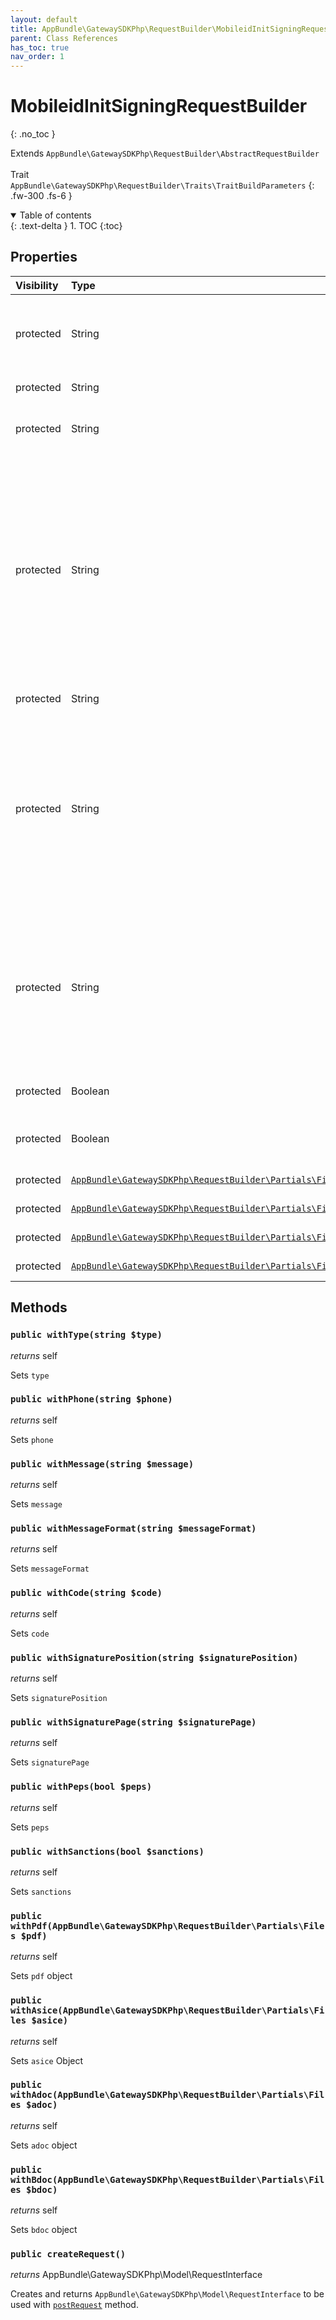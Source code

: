 ```yaml
---
layout: default
title: AppBundle\GatewaySDKPhp\RequestBuilder\MobileidInitSigningRequestBuilder
parent: Class References
has_toc: true
nav_order: 1
---
```


# MobileidInitSigningRequestBuilder
{: .no_toc }

Extends `AppBundle\GatewaySDKPhp\RequestBuilder\AbstractRequestBuilder` <br><br> Trait `AppBundle\GatewaySDKPhp\RequestBuilder\Traits\TraitBuildParameters`
{: .fw-300 .fs-6 }

<details open markdown="block">
  <summary>
    Table of contents
  </summary>
  {: .text-delta }
1. TOC
{:toc}
</details>

## Properties

| Visibility | Type | Name | Description |
| :--- | :--- | :--- | :--- |
| protected | String | type | Document format. Possible values: pdf, adoc, bdoc, asice |
| protected | String | phone | Phone number |
| protected | String | message | Message to be displayed on phone screen |
| protected | String | messageFormat | Format of the message which is displayed on the phone screen. Possible values: GSM-7 (default), UCS-2. Max characters count for GSM-7 and UCS-2 is 40 and 20 characters respectively |
| protected | String | code | Personal code |
| protected | String | signaturePosition | Position of a visible signature in the document. Possible values: auto, left_top, left_bottom, right_top, right_bottom. default results in invisible signature |
| protected | String | signaturePage | Page of a visible signature (pdf annotation) in the pdf document. Possible values: first_page, last_page. Default: last_page |
| protected | Boolean | peps | Whether to check PEPs information |
| protected | Boolean | sanctions | Whether to check sanctions information |
| protected | [`AppBundle\GatewaySDKPhp\RequestBuilder\Partials\Files`](/documentation/class-ref/GatewaySDKPhp/RequestBuilder/Partials/Files.html) | pdf | PDF files object |
| protected | [`AppBundle\GatewaySDKPhp\RequestBuilder\Partials\Files`](/documentation/class-ref/GatewaySDKPhp/RequestBuilder/Partials/Files.html) | asice | ASICE files object |
| protected | [`AppBundle\GatewaySDKPhp\RequestBuilder\Partials\Files`](/documentation/class-ref/GatewaySDKPhp/RequestBuilder/Partials/Files.html) | adoc | ADOC files object |
| protected | [`AppBundle\GatewaySDKPhp\RequestBuilder\Partials\Files`](/documentation/class-ref/GatewaySDKPhp/RequestBuilder/Partials/Files.html) | bdoc | BDOC files object |


## Methods

### `public withType(string $type)`

*returns* self

Sets `type`

### `public withPhone(string $phone)`

*returns* self

Sets `phone`

### `public withMessage(string $message)`

*returns* self

Sets `message`

### `public withMessageFormat(string $messageFormat)`

*returns* self

Sets `messageFormat`

### `public withCode(string $code)`

*returns* self

Sets `code`

### `public withSignaturePosition(string $signaturePosition)`

*returns* self

Sets `signaturePosition`

### `public withSignaturePage(string $signaturePage)`

*returns* self

Sets `signaturePage`

### `public withPeps(bool $peps)`

*returns* self

Sets `peps`

### `public withSanctions(bool $sanctions)`

*returns* self

Sets `sanctions`

### `public withPdf(AppBundle\GatewaySDKPhp\RequestBuilder\Partials\Files $pdf)`

*returns* self

Sets `pdf` object

### `public withAsice(AppBundle\GatewaySDKPhp\RequestBuilder\Partials\Files $asice)`

*returns* self

Sets `asice` Object

### `public withAdoc(AppBundle\GatewaySDKPhp\RequestBuilder\Partials\Files $adoc)`

*returns* self

Sets `adoc` object

### `public withBdoc(AppBundle\GatewaySDKPhp\RequestBuilder\Partials\Files $bdoc)`

*returns* self

Sets `bdoc` object

### `public createRequest()`

*returns* AppBundle\GatewaySDKPhp\Model\RequestInterface

Creates and returns `AppBundle\GatewaySDKPhp\Model\RequestInterface` to be used with [`postRequest`](/documentation/class-ref/GatewaySDKPhp/ConnectorInterface.html#public-postrequestappbundlegatewaysdkphpmodelrequestinterface-request) method.

